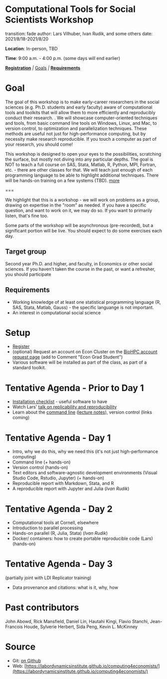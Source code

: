 Computational Tools for Social Scientists Workshop
========================================================
transition: fade
author: Lars Vilhuber, Ivan Rudik, and some others
date: 2021/8/18-2021/8/20


**Location**: In-person, TBD

**Time**: 9:00 a.m. - 4:00 p.m. (some days will end earlier)



**[Registration](https://cornell.ca1.qualtrics.com/jfe/form/SV_8dc16keYOMEc3Xw)**
_|_
[Goals](#/1)  _|_ **[Requirements](#/2)**

Goal
========================================================
The goal of this workshop is to make early-career researchers in the social sciences (e.g. Ph.D. students and early faculty) aware of computational tools and toolkits that will allow them to more efficiently and reproducibly conduct their research. . We will showcase computer-oriented techniques and tools, from basic command line tools on Windows, Linux, and Mac, to version control, to optimization and parallelization techniques. These methods are useful not just for high-performance computing, but by necessity make research reproducible. If you touch a computer as part of your research, you should come!

This workshop is designed to open your eyes to the possibilities, scratching
the surface, but mostly not diving into any particular depths. The goal is NOT to teach a full
course on SAS, Stata, Matlab, R, Python, MPI, Fortran, etc. - there are other classes for that. We will teach just enough of each programming language to
be able to highlight additional techniques. There will be hands-on training on a few systems (TBD). 
 [more](#/2)

===

We highlight that this is a workshop - we will work on problems as a group, drawing on expertise in the "room" as needed. If you have a specific question, and want to work on it, we may do so. If you want to primarily listen, that's fine too.

Some parts of the workshop will be asynchronous (pre-recorded), but a significant portion will be live. You should expect to do some exercises each day.

Target group
------------
Second year Ph.D. and higher, and faculty, in Economics or other social sciences. If you haven't taken the course in the past, or want a refresher, you should participate

Requirements
-------------
* Working knowledge of at least one statistical programming language (R, SAS, Stata, Matlab, Gauss) - the specific languange is not important.
* An interest in computational social science

Setup
========================================================
* [Register](https://cornell.ca1.qualtrics.com/jfe/form/SV_8dc16keYOMEc3Xw) 
* (optional) Request an account on Econ Cluster on the [BioHPC account request page](https://biohpc.cornell.edu/NewUserRequest.aspx) (add to Comment "Econ Grad Student")
* Various software will be installed as part of the class, as part of a standard toolkit.


Tentative Agenda - Prior to Day 1
=================================
* [Installation checklist](setup-checklist.md) - useful software to have
* Watch Lars' [talk on replicability and reproducibility](https://www.youtube.com/watch?v=rLoeNzOApFk)
* Learn about the [command line](https://github.com/labordynamicsinstitute/computing4economists/blob/master/Git_CL_Slides/intro_command_line.md) ([lecture notes](../Git_CL_Slides/Slides_CommandLine.pdf)), version control (links coming)

Tentative Agenda - Day 1
================


- Intro, why we do this, why we need this (it's not just high-performance computing)
- Command line (+ hands-on)
- Version control (hands-on)
- Text editors and software-agnostic development environments (Visual Studio Code, Rstudio, Jupyter) (+ hands-on)
- Reproducible report with Markdown, Stata, and R
- A reproducible report with Jupyter and Julia (*Ivan Rudik*) 

Tentative Agenda - Day 2
================

- Computational tools at Cornell, elsewhere
- Introduction to parallel processing
- Hands-on parallel (R, Julia, Stata) (*Ivan Rudik*) 
- Docker/ containers: how to create portable reproducible code (Lars) (hands-on)

Tentative Agenda - Day 3
================

(partially joint with LDI Replicator training)

- Data provenance and citations: what is it, why, how



Past contributors
=================
John Abowd, Rick Mansfield, Daniel Lin,
    Hautahi Kingi, Flavio Stanchi, Jean-Francois Houde, 
    Sylverie Herbert, Sida Peng,	 Kevin L. McKinney

Source
==========
* Git: [on Github](https://github.com/labordynamicsinstitute/computing4economists)
* Web: [https://labordynamicsinstitute.github.io/computing4economists/](https://labordynamicsinstitute.github.io/computing4economists/)
